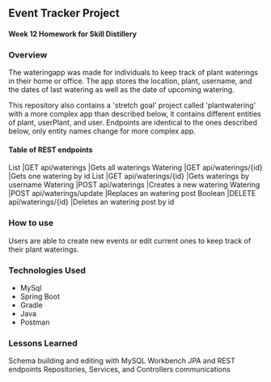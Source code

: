 ## Event Tracker Project

#### Week 12 Homework for Skill Distillery

### Overview

The wateringapp was made for individuals to keep track of plant waterings in their home or office. The app stores the location, plant, username, and the dates of last watering as well as the date of upcoming watering.

This repository also contains a 'stretch goal' project called 'plantwatering' with a more complex app than described below, it contains different entities of plant, userPlant, and user. Endpoints are identical to the ones described below, only entity names change for more complex app.

#### Table of REST endpoints

List<Watering>	|GET api/waterings	       |Gets all waterings
Watering        |GET api/waterings/{id}	   |Gets one watering by id
List<Watering>  |GET api/waterings/{id}	   |Gets waterings by username
Watering        |POST api/waterings     	 |Creates a new watering
Watering        |POST api/waterings/update |Replaces an watering post
Boolean	        |DELETE api/waterings/{id} |Deletes an watering post by id

### How to use

Users are able to create new events or edit current ones to keep track of their plant waterings.

### Technologies Used

* MySql
* Spring Boot
* Gradle
* Java
* Postman

### Lessons Learned

Schema building and editing with MySQL Workbench
JPA and REST endpoints
Repositories, Services, and Controllers communications
